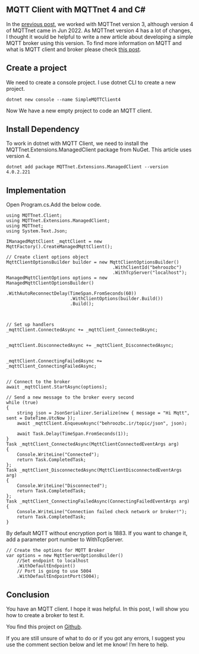 ## MQTT Client with MQTTnet 4 and C#

In the [previous post](https://blog.behroozbc.ir/start-mqtt-client-with-csharp), we worked with MQTTnet version 3, although version 4 of MQTTnet came in Jun 2022. As MQTTnet version 4 has a lot of changes, I thought it would be helpful to write a new article about developing a simple MQTT broker using this version. To find more information on MQTT and what is MQTT client and broker please check [this post](https://blog.behroozbc.ir/start-mqtt-client-with-csharp).

## Create a project
We need to create a console project. I use dotnet CLI to create a new project.
```
dotnet new console --name SimpleMQTTClient4
```
Now We have a new empty project to code an MQTT client.
## Install Dependency
To work in dotnet with MQTT Client, we need to install the MQTTnet.Extensions.ManagedClient package from NuGet. This article uses version 4.
```
dotnet add package MQTTnet.Extensions.ManagedClient --version 4.0.2.221
```

## Implementation
Open Program.cs.Add the below code.
```
using MQTTnet.Client;
using MQTTnet.Extensions.ManagedClient;
using MQTTnet;
using System.Text.Json;

IManagedMqttClient _mqttClient = new MqttFactory().CreateManagedMqttClient();

// Create client options object
MqttClientOptionsBuilder builder = new MqttClientOptionsBuilder()
                                        .WithClientId("behroozbc")
                                        .WithTcpServer("localhost");
ManagedMqttClientOptions options = new ManagedMqttClientOptionsBuilder()
                        .WithAutoReconnectDelay(TimeSpan.FromSeconds(60))
                        .WithClientOptions(builder.Build())
                        .Build();



// Set up handlers
_mqttClient.ConnectedAsync += _mqttClient_ConnectedAsync;


_mqttClient.DisconnectedAsync += _mqttClient_DisconnectedAsync;


_mqttClient.ConnectingFailedAsync += _mqttClient_ConnectingFailedAsync;


// Connect to the broker
await _mqttClient.StartAsync(options);

// Send a new message to the broker every second
while (true)
{
    string json = JsonSerializer.Serialize(new { message = "Hi Mqtt", sent = DateTime.UtcNow });
    await _mqttClient.EnqueueAsync("behroozbc.ir/topic/json", json);

    await Task.Delay(TimeSpan.FromSeconds(1));
}
Task _mqttClient_ConnectedAsync(MqttClientConnectedEventArgs arg)
{
    Console.WriteLine("Connected");
    return Task.CompletedTask;
};
Task _mqttClient_DisconnectedAsync(MqttClientDisconnectedEventArgs arg)
{
    Console.WriteLine("Disconnected");
    return Task.CompletedTask;
};
Task _mqttClient_ConnectingFailedAsync(ConnectingFailedEventArgs arg)
{
    Console.WriteLine("Connection failed check network or broker!");
    return Task.CompletedTask;
}
```
By default MQTT without encryption port is 1883. If you want to change it, add a parameter port number to WithTcpServer.
```
// Create the options for MQTT Broker
var options = new MqttServerOptionsBuilder()
    //Set endpoint to localhost
    .WithDefaultEndpoint()
    // Port is going to use 5004
    .WithDefaultEndpointPort(5004);
```
## Conclusion
You have an MQTT client. I hope it was helpful. In this post, I will show you how to create a broker to test it.

You find this project on [Github](https://github.com/behroozbc/SimpleMQTTClient4).

If you are still unsure of what to do or if you got any errors, I suggest you use the comment section below and let me know! I’m here to help.